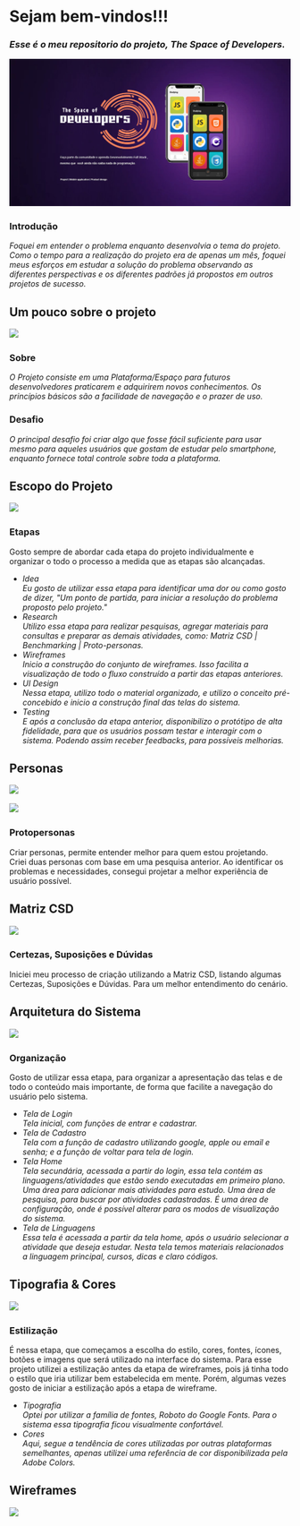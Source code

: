 <!--
# The_Space_of_Developers
Repositório criado para documentar todo o meu passo a passo, pesquisas, ideias e claro codigos, desenvolvidos durante o projeto, The Space of Developers.
-->

<h1> 
  Sejam bem-vindos!!!
</h1>
<h3>
  <em>
  Esse é o meu repositorio do projeto, 
  <strong>The Space of Developers.</strong>
  </em>
</h3>  

![](https://github.com/Diegojfsr/The_Space_of_Developers/blob/main/Apresentacao/1-Home.jpg)

<h3>Introdução</h3>
<em>
Foquei em entender o problema enquanto desenvolvia o tema do projeto.
Como o tempo para a realização do projeto era de apenas um mês, foquei meus esforços em estudar a solução do problema observando as diferentes perspectivas e os diferentes padrões já propostos em outros projetos de sucesso.
</em>

<h2>Um pouco sobre o projeto</h2>

![](https://github.com/Diegojfsr/The_Space_of_Developers/blob/main/Apresentacao/2-Sobre.jpg)

<h3>Sobre</h3>
<em>
O Projeto consiste em uma Plataforma/Espaço para 
futuros desenvolvedores praticarem e adquirirem 
novos conhecimentos. Os princípios básicos são 
a facilidade de navegação e o prazer de uso.<br>
</em>
<h3>Desafio</h3>
<em>
O principal desafio foi criar algo que fosse fácil
suficiente para usar mesmo para aqueles usuários 
que gostam de estudar pelo smartphone, enquanto 
fornece total controle sobre toda a plataforma.<br>
</em>


<h2>Escopo do Projeto</h2>

![](https://github.com/Diegojfsr/The_Space_of_Developers/blob/main/Apresentacao/3-Escopo%20de%20Trabalho.jpg)

<h3>Etapas</h3>
Gosto sempre de abordar cada etapa do projeto individualmente e organizar o todo o processo a medida que as etapas são alcançadas.
<br>

<ul dir="auto">
  <em>
  <li>Idea</li>
    Eu gosto de utilizar essa etapa para identificar uma dor ou como gosto de dizer, "Um ponto de partida, para iniciar a resolução do problema proposto pelo projeto."
  <li>Research</li>
    Utilizo essa etapa para realizar pesquisas, agregar materiais para consultas e preparar as demais atividades, como: Matriz CSD | Benchmarking | Proto-personas.
  <li>Wireframes</li>
    Inicio a construção do conjunto de wireframes. Isso facilita a visualização de todo o fluxo construído a partir das etapas anteriores.
  <li>UI Design</li>
    Nessa etapa, utilizo todo o material organizado, e utilizo o conceito pré-concebido e inicio a construção final das telas do sistema.
  <li>Testing</li>
    E após a conclusão da etapa anterior, disponibilizo o protótipo de alta fidelidade, para que os usuários possam testar e interagir com o sistema. Podendo assim   receber feedbacks, para possíveis melhorias.
  </em>
</ul>


<h2>Personas</h2>

![](https://github.com/Diegojfsr/The_Space_of_Developers/blob/main/Apresentacao/7.1-PersonaCarol.jpg)

![](https://github.com/Diegojfsr/The_Space_of_Developers/blob/main/Apresentacao/7.2-PersonaErick.jpg)

<h3>Protopersonas</h3>
Criar personas, permite entender melhor para quem estou projetando.<br>
Criei duas personas com base em uma pesquisa anterior.
Ao identificar os problemas e necessidades, consegui projetar a melhor experiência de usuário possível.
<br>


<h2>Matriz CSD</h2>

![](https://github.com/Diegojfsr/The_Space_of_Developers/blob/main/Apresentacao/8-MatrizCSD.jpg)

<h3>Certezas, Suposições e Dúvidas</h3>
Iniciei meu processo de criação utilizando a Matriz CSD, listando algumas Certezas, Suposições e Dúvidas. Para um melhor entendimento do cenário.
<br>








<h2>Arquitetura do Sistema</h2>

![](https://github.com/Diegojfsr/The_Space_of_Developers/blob/main/Apresentacao/5-Arquitetura.jpg)

<h3>Organização</h3>
Gosto de utilizar essa etapa, para organizar a apresentação das telas e de todo o conteúdo mais importante, de forma que facilite a navegação do usuário pelo sistema.
<br>

<ul dir="auto">
  <em>
  <li>Tela de Login</li>
    Tela inicial, com funções de entrar e cadastrar.
  <li>Tela de Cadastro</li>
    Tela com a função de cadastro utilizando google, apple ou email e senha; e a função de voltar para tela de login.
  <li>Tela Home</li>
    Tela secundária, acessada a partir do login, essa tela contém as linguagens/atividades que estão sendo executadas em primeiro plano. Uma área para adicionar mais atividades para estudo. Uma área de pesquisa, para buscar por atividades cadastradas. É uma área de configuração, onde é possível alterar para os modos de visualização do sistema.
  <li>Tela de Linguagens</li>
    Essa tela é acessada a partir da tela home, após o usuário selecionar a atividade que deseja estudar. Nesta tela temos materiais relacionados a linguagem principal, cursos, dicas e claro códigos.
    
  </em>
</ul>

<h2>Tipografia & Cores</h2>

![](https://github.com/Diegojfsr/The_Space_of_Developers/blob/main/Apresentacao/4-Tipografie%26Cores.jpg)


<h3>Estilização</h3>
É nessa etapa, que começamos a escolha do estilo, cores, fontes, ícones, botões e imagens que será utilizado na interface do sistema.
Para esse projeto utilizei a estilização antes da etapa de wireframes, pois já tinha todo o estilo que iria utilizar bem estabelecida em mente. 
Porém, algumas vezes gosto de iniciar a estilização após a etapa de wireframe. 

<br>

<ul dir="auto">
  <em>
  <li>Tipografia</li>
    Optei por utilizar a família de fontes, Roboto do Google Fonts. Para o sistema essa tipografia ficou visualmente confortável.
    
  <li>Cores</li>
    Aqui, segue a tendência de cores utilizadas por outras plataformas semelhantes, apenas utilizei uma referência de cor disponibilizada pela Adobe Colors.

    
  </em>
</ul>







<h2>Wireframes</h2>

![](https://github.com/Diegojfsr/The_Space_of_Developers/blob/main/Apresentacao/6-Wireframe.jpg)





















